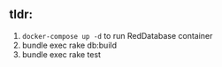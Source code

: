 ## tldr:

1. `docker-compose up -d` to run RedDatabase container
1. bundle exec rake db:build
1. bundle exec rake test